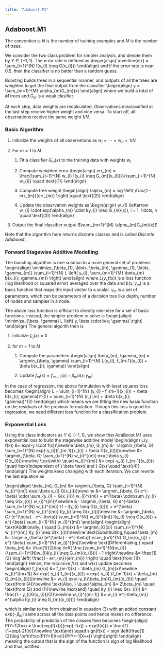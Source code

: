 ```yaml
---
title: "Adaboost.M1"
---
```


## Adaboost.M1

The convention is $N$ is the number of training examples and $M$ is the number of trees.

We consider the two class problem for simpler analysis, and denote them by $Y \in \{-1, 1 \}$. The error rate is defined as
\begin{align}
        \overline{err} = \sum_{i=1}^{N} I(y_{i} \neq G(x_{i}))
    \end{align}
and if the error rate is near $0.5$, then the classifier is no better than a random guess.


Boosting builds trees in a sequential manner, and outputs of all the trees are weighted to get the final output from the classifier
\begin{align}
         y = \sum_{m=1}^{M} \alpha_{m}G_{m}(x)
    \end{align}
where we build a total of $M$ trees and $G_{m}$ is a weak clasifier.


At each step, data weights are recalculated. Observations misclassified at the last step receive higher weight and vice versa. To start off, all observations receive the same weight $1/N$.

### Basic Algorithm

1.  Initialize the weights of all observations as $w_{i} = \cdots = w_{n} = 1/N$

2.  For $m = 1$ to $M$

    1.  Fit a classifier $G_{m}(x)$ to the training data with weights $w_{i}$

    2.  Compute weighted error
        \begin{align}
                        err_{m} = \frac{\sum_{i=1}^{N} w_{i} I(y_{i} \neq G_{m}(x_{i}))}{\sum_{i=1}^{N} w_{i}} \\quad \text{(1)}
                    \end{align}

    3.  Compute tree weight
        \begin{align}
                        \alpha_{m} = log \left( \frac{1 - err_{m}}{err_{m}} \right) \quad \text{(2)}
                    \end{align}

    4.  Update the observation weights as
        \begin{align}
                        w_{i} \leftarrow w_{i} \cdot exp(\alpha_{m} \cdot I(y_{i} \neq G_{m}(x)), i = 1, \ldots, n  \quad \text{(3)}
                    \end{align}

3.  Output the final classifier output $\sum_{m=1}^{M} \alpha_{m}G_{m}(x)$

Note that the algorithm here returns discrete classes and is called _Discrete Adaboost_.

### Forward Stagewise Additive Modelling

The boosting algorithm is one solution to a more general set of problems
\begin{align}
        \minimize_{\beta_{1}, \ldots, \beta_{m}, \gamma_{1}, \ldots, \gamma_{m}} \sum_{i=1}^{N} L \left( y_{i}, \sum_{m=1}^{M} \beta_{m} b(x_{i}; \gamma_{m}) \right)
    \end{align}
where $L(y, f(x))$ is a loss function (log likelihood or squared error) averaged over the data and $b(x; \gamma_{m})$ is a basis function that maps the input vector to a scalar. $\gamma_{m}$ is a set of parameters, which can be parameters of a decision tree like depth, number of nodes and samples in a node.


The above loss function is difficult to directly minimize for a set of basis functions. Instead, the simpler problem to solve is
\begin{align}
        \minimize_{\beta, \gamma} L \left( y, \beta \cdot b(x; \gamma) \right)
    \end{align}
The general algorith then is

1.  Initialize $f_{0}(x) = 0$

2.  for $m = 1$ to $M$

    1.  Compute the parameters
        \begin{align}
                        \beta_{m}, \gamma_{m} = \argmin_{\beta, \gamma} \sum_{i=1}^{N} L(y_{i}, f_{m-1}(x_{i}) + \beta b(x_{i}; \gamma))
                    \end{align}

    2.  Update $f_{m}(x) = f_{m-1}(x) + \beta_{m}b(x;\gamma_{m})$

In the case of regression, the above formulation with least squares loss becomes
\begin{align}
        L = \sum_{i=1}^{N} (y_{i} - f_{m-1}(x_{i}) + \beta b(x_{i}; \gamma))^{2}
        = \sum_{i=1}^{N} (r_{i,m} + \beta b(x_{i}; \gamma))^{2}
    \end{align}
which means we are fitting the new basis function on the residuals of the previous formulation. Though this loss is good for regression, we need different loss function for a classification problem.

### Exponential Loss

Using the class indicators as $Y \in \{-1, 1 \}$, we show that AdaBoost.M1 uses exponential loss to build the stagewise additive model
\begin{align}
        L(y, f(x)) &= exp(-y \cdot f(x))\newline
        \beta_{m}, G_{m} &= \argmin_{\beta, G} \sum_{i=1}^{N} exp(-y_{i}(f_{m-1}(x_{i}) + \beta G(x_{i})))\newline
        &= \argmin_{\beta, G} \sum_{i=1}^{N} w_{i}^{(m)} exp(-\beta y_{i} G(x_{i}))\newline
        \text{with} \quad w_{i}^{(m)} &= exp(-y_{i} f_{m-1}(x_{i})) \quad \text{independent of } \beta \text{ and } G(x) \quad \text{(4)}
    \end{align}
The weights keep changing with each iteration. We can rewrite the last equation as

\begin{align}
        \beta_{m}, G_{m} &= \argmin_{\beta, G} \sum_{i=1}^{N} w_{i}^{(m)} exp(-\beta y_{i} G(x_{i}))\newline
        &= \argmin_{\beta, G} e^{-\beta} \cdot \sum_{y_{i} = G(x_{i})} w_{i}^{(m)} + e^{\beta}  \cdot\sum_{y_{i} \neq G(x_{i})} w_{i}^{(m)}\newline
        &= \argmin_{\beta, G} e^{-\beta} \sum_{i=1}^{N} w_{i}^{(m)} (1 - I(y_{i} \neq G(x_{i}))) + e^{\beta} \sum_{i=1}^{N} w_{i}^{(m)} I(y_{i} \neq G(x_{i}))\newline
        &= \argmin_{\beta, G} (e^{\beta} - e^{-\beta}) \sum_{i=1}^{N} w_{i}^{(m)} I(y_{i} \neq G(x_{i})) + e^{-\beta} \sum_{i=1}^{N} w_{i}^{(m)}
    \end{align}
\begin{align}
        \text{Additionally, } \quad G_{m}(x) &= \argmin_{G(x)} \sum_{i=1}^{N} w_{i}^{(m)} I(y_{i} \neq G(x_{i}))\newline
        \text{Substituiting,}\quad \beta_{m} &= \argmin_{\beta} (e^{\beta} - e^{-\beta}) \sum_{i=1}^{N} G_{m}(x_{i}) + e^{-\beta} \sum_{i=1}^{N} w_{i}^{(m)}\newline
        \text{Differentiating,} \quad \beta_{m} &= \frac{1}{2}\log \left( \frac{\sum_{i=1}^{N}w_{i}}{\sum_{i=1}^{N}w_{i}I(y_{i} \neq G_{m}(x_{i}))} - 1 \right)\newline
        &= \frac{1}{2} \log \left( \frac{1 - err_{m}}{err_{m}} \right) \quad \text{from (1)}
    \end{align}
Hence, the recursive $f(x)$ and $w(x)$ update becomes
\begin{align}
        f_{m}(x) &= f_{m-1}(x) + \beta_{m} G_{m}(x)\newline
        w_{i}^{(m+1)} &= exp(-y_{i} f_{m}(x_{i})) =  exp(-y_{i} (f_{m-1}(x) + \beta_{m} G_{m}(x_{i})))\newline
        &= w_{i} exp(-y_{i}\beta_{m}G_{m}(x_{i})) \quad \text{from (4)}\newline
        \text{Also, } \quad \alpha_{m} &= 2\beta_{m} \quad \text{from (2) and (1)}\newline
        \text{and} \quad I(y_{i} \neq G(x_{i})) &= \frac{1 - y_{i}G(x_{i})}{2}\newline
        w_{i}^{(m+1)} &= w_{i} e^{-\beta_{m}} e^{\alpha I(y_{i} \neq G_{m}(x_{i}))}
    \end{align}

which is similar to the form obtained in equation (3) with an added constant $exp(-\beta_{m})$ same across all the data points and hence makes no difference. The probability of prediction of the classes then becomes
\begin{align}
        P(Y=1|X=x) = \frac{exp(f(x))}{exp(-f(x)) + exp(f(x))} = \frac{1}{1+exp(-2f(x))}\newline
        \text{and} \quad sign(f(x)) = sign \left(\frac{1}{2}\log \left(\frac{P(Y=1|X=x)}{P(Y=-1|X=x)} \right)\right)
    \end{align}
meaning the output that is the sign of the function is sign of log likelihood and thus justified.
